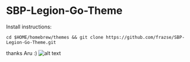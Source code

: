 # SBP-Legion-Go-Theme
Install instructions:
```
cd $HOME/homebrew/themes && git clone https://github.com/frazse/SBP-Legion-Go-Theme.git
```
thanks Aru :)
![alt text](https://cdn.discordapp.com/attachments/604790136554651679/1183892838740672624/image.png?ex=6589fd20&is=65778820&hm=bfae7a2274a66e42082436cdc0effeae63a119f963771834e247447fa7f45844&)
